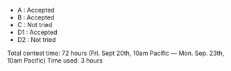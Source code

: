 - A  : Accepted
- B  : Accepted
- C  : Not tried
- D1 : Accepted
- D2 : Not tried

Total contest time: 72 hours (Fri. Sept 20th, 10am Pacific — Mon. Sep. 23th, 10am Pacific)
Time used: 3 hours

